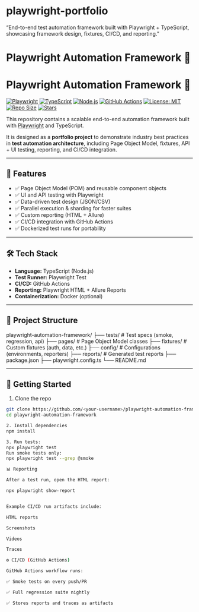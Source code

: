 # playwright-portfolio
“End-to-end test automation framework built with Playwright + TypeScript, showcasing framework design, fixtures, CI/CD, and reporting.”

# Playwright Automation Framework 🚀
# Playwright Automation Framework 🚀

[![Playwright](https://img.shields.io/badge/tested%20with-Playwright-45ba4b?logo=microsoft-playwright&logoColor=white)](https://playwright.dev/)
[![TypeScript](https://img.shields.io/badge/TypeScript-3178C6?logo=typescript&logoColor=white)](https://www.typescriptlang.org/)
[![Node.js](https://img.shields.io/badge/Node.js-339933?logo=node.js&logoColor=white)](https://nodejs.org/)
[![GitHub Actions](https://img.shields.io/github/actions/workflow/status/your-username/playwright-automation-framework/playwright.yml?branch=main&logo=github-actions&logoColor=white)](https://github.com/your-username/playwright-automation-framework/actions)
[![License: MIT](https://img.shields.io/badge/License-MIT-yellow.svg)](LICENSE)
[![Repo Size](https://img.shields.io/github/repo-size/your-username/playwright-automation-framework)](https://github.com/your-username/playwright-automation-framework)
[![Stars](https://img.shields.io/github/stars/your-username/playwright-automation-framework?style=social)](https://github.com/your-username/playwright-automation-framework/stargazers)


This repository contains a scalable end-to-end automation framework built with [Playwright](https://playwright.dev/) and TypeScript.  

It is designed as a **portfolio project** to demonstrate industry best practices in **test automation architecture**, including Page Object Model, fixtures, API + UI testing, reporting, and CI/CD integration.

---

## 📌 Features
- ✅ Page Object Model (POM) and reusable component objects  
- ✅ UI and API testing with Playwright  
- ✅ Data-driven test design (JSON/CSV)  
- ✅ Parallel execution & sharding for faster suites  
- ✅ Custom reporting (HTML + Allure)  
- ✅ CI/CD integration with GitHub Actions  
- ✅ Dockerized test runs for portability  

---

## 🛠️ Tech Stack
- **Language:** TypeScript (Node.js)  
- **Test Runner:** Playwright Test  
- **CI/CD:** GitHub Actions  
- **Reporting:** Playwright HTML + Allure Reports  
- **Containerization:** Docker (optional)  

---

## 📂 Project Structure
playwright-automation-framework/
├── tests/ # Test specs (smoke, regression, api)
├── pages/ # Page Object Model classes
├── fixtures/ # Custom fixtures (auth, data, etc.)
├── config/ # Configurations (environments, reporters)
├── reports/ # Generated test reports
├── package.json
├── playwright.config.ts
└── README.md


---

## 🚀 Getting Started

1. Clone the repo
```bash
git clone https://github.com/<your-username>/playwright-automation-framework.git
cd playwright-automation-framework

2. Install dependencies
npm install

3. Run tests:
npx playwright test
Run smoke tests only:
npx playwright test --grep @smoke

📊 Reporting

After a test run, open the HTML report:

npx playwright show-report


Example CI/CD run artifacts include:

HTML reports

Screenshots

Videos

Traces

⚙️ CI/CD (GitHub Actions)

GitHub Actions workflow runs:

✅ Smoke tests on every push/PR

✅ Full regression suite nightly

✅ Stores reports and traces as artifacts
